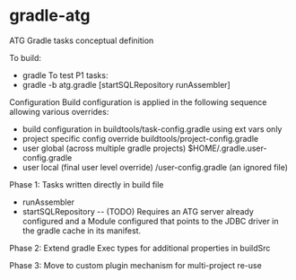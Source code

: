 gradle-atg
==========

ATG Gradle tasks conceptual definition

To build:
- gradle
To test P1 tasks:
- gradle -b atg.gradle [startSQLRepository runAssembler]

Configuration
Build configuration is applied in the following sequence allowing various overrides:
- build configuration in buildtools/task-config.gradle using ext vars only
- project specific config override buildtools/project-config.gradle
- user global (across multiple gradle projects) $HOME/.gradle.user-config.gradle
- user local (final user level override) <project>/user-config.gradle (an ignored file)

Phase 1: Tasks written directly in build file
- runAssembler
- startSQLRepository
-- (TODO) Requires an ATG server already configured and a Module configured that points to the JDBC driver in the gradle cache in its manifest.

Phase 2: Extend gradle Exec types for additional properties in buildSrc

Phase 3: Move to custom plugin mechanism for multi-project re-use

